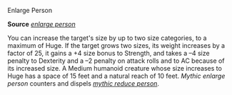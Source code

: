 Enlarge Person

**Source** [_enlarge person_](spells/enlargePerson#_enlarge-person)

You can increase the target's size by up to two size categories, to a maximum of Huge. If the target grows two sizes, its weight increases by a factor of 25, it gains a +4 size bonus to Strength, and takes a –4 size penalty to Dexterity and a –2 penalty on attack rolls and to AC because of its increased size. A Medium humanoid creature whose size increases to Huge has a space of 15 feet and a natural reach of 10 feet. _Mythic enlarge person_ counters and dispels [_mythic reduce person_](mythicAdventures/mythicSpells/reducePerson).

